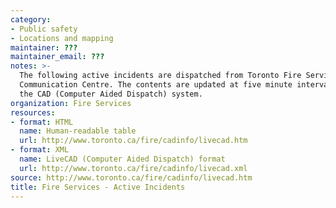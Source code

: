 ```yaml
---
category:
- Public safety
- Locations and mapping
maintainer: ???
maintainer_email: ???
notes: >-
  The following active incidents are dispatched from Toronto Fire Services
  Communication Centre. The contents are updated at five minute intervals from
  the CAD (Computer Aided Dispatch) system.
organization: Fire Services
resources:
- format: HTML
  name: Human-readable table
  url: http://www.toronto.ca/fire/cadinfo/livecad.htm
- format: XML
  name: LiveCAD (Computer Aided Dispatch) format
  url: http://www.toronto.ca/fire/cadinfo/livecad.xml
source: http://www.toronto.ca/fire/cadinfo/livecad.htm
title: Fire Services - Active Incidents
---
```

